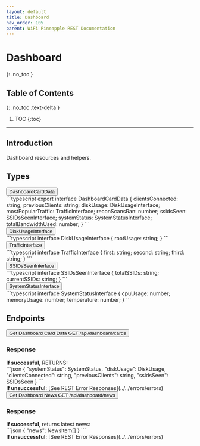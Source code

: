```yaml
---
layout: default
title: Dashboard
nav_order: 105
parent: WiFi Pineapple REST Documentation
---
```


<link rel="stylesheet" href="../../../../assets/css/endpoints.css">

# Dashboard
{: .no_toc }

## Table of Contents
{: .no_toc .text-delta }

1. TOC
{:toc}

---

## Introduction
Dashboard resources and helpers.

## Types

<button type="button" class="endpoint-collapsible">
<span class="api-name">DashboardCardData</span>
</button>
<div class="endpoint-content" markdown="1">
<div class="code-block" markdown="1">
```typescript
export interface DashboardCardData {
    clientsConnected: string;
    previousClients: string;
    diskUsage: DiskUsageInterface;
    mostPopularTraffic: TrafficInterface;
    reconScansRan: number;
    ssidsSeen: SSIDsSeenInterface;
    systemStatus: SystemStatusInterface;
    totalBandwidthUsed: number;
}
```
</div>
</div>
<button type="button" class="endpoint-collapsible">
<span class="api-name">DiskUsageInterface</span>
</button>
<div class="endpoint-content" markdown="1">
<div class="code-block" markdown="1">
```typescript
interface DiskUsageInterface {
    rootUsage: string;
}
```
</div>
</div>
<button type="button" class="endpoint-collapsible">
<span class="api-name">TrafficInterface</span>
</button>
<div class="endpoint-content" markdown="1">
<div class="code-block" markdown="1">
```typescript
interface TrafficInterface {
    first: string;
    second: string;
    third: string;
}
```
</div>
</div>
<button type="button" class="endpoint-collapsible">
<span class="api-name">SSIDsSeenInterface</span>
</button>
<div class="endpoint-content" markdown="1">
<div class="code-block" markdown="1">
```typescript
interface SSIDsSeenInterface {
    totalSSIDs: string;
    currentSSIDs: string;
}
```
</div>
</div>
<button type="button" class="endpoint-collapsible">
<span class="api-name">SystemStatusInterface</span>
</button>
<div class="endpoint-content" markdown="1">
<div class="code-block" markdown="1">
```typescript
interface SystemStatusInterface {
    cpuUsage: number;
    memoryUsage: number;
    temperature: number;
}
```
</div>
</div>

## Endpoints
<button type="button" class="endpoint-collapsible">
<span class="api-name">Get Dashboard Card Data</span>
<span class="api-label-container">
<span class="api-rest-label api-rest-label-get">GET</span>
<span class="api-label-get">/api/dashboard/cards</span>
</span>
</button>
<div class="endpoint-content" markdown="1">
<h3>Response</h3>
<b>If successful</b>, RETURNS:
<div class="code-block" markdown="1">
```json
{
    "systemStatus": SystemStatus,
    "diskUsage": DiskUsage,
    "clientsConnected": string,
    "previousClients": string,
    "ssidsSeen": SSIDsSeen
}
```
</div>
<b>If unsuccessful</b>: [See REST Error Responses](../../errors/errors)
</div>
<button type="button" class="endpoint-collapsible">
<span class="api-name">Get Dashboard News</span>
<span class="api-label-container">
<span class="api-rest-label api-rest-label-get">GET</span>
<span class="api-label-get">/api/dashboard/news</span>
</span>
</button>
<div class="endpoint-content" markdown="1">
<h3>Response</h3>
<b>If successful</b>, returns latest news:
<div class="code-block" markdown="1">
```json
{
    "news": NewsItem[]
}
```
</div>
<b>If unsuccessful</b>: [See REST Error Responses](../../errors/errors)
</div>


<script src="https://hak5.github.io/mk7-docs/assets/js/endpoints.js"></script>
<script>addHandlers();</script>
